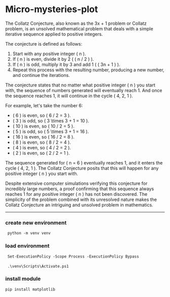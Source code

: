 # Micro-mysteries-plot


The Collatz Conjecture, also known as the 3x + 1 problem or Collatz problem, is an unsolved mathematical problem that deals with a simple iterative sequence applied to positive integers.

The conjecture is defined as follows:

1. Start with any positive integer \( n \).
2. If \( n \) is even, divide it by 2 ( \( n / 2 \) ).
3. If \( n \) is odd, multiply it by 3 and add 1 ( \( 3n + 1 \) ).
4. Repeat this process with the resulting number, producing a new number, and continue the iterations.

The conjecture states that no matter what positive integer \( n \) you start with, the sequence of numbers generated will eventually reach 1. And once the sequence reaches 1, it will continue in the cycle \( 4, 2, 1 \).

For example, let's take the number 6:

- \( 6 \) is even, so \( 6 / 2 = 3 \).
- \( 3 \) is odd, so \( 3 \times 3 + 1 = 10 \).
- \( 10 \) is even, so \( 10 / 2 = 5 \).
- \( 5 \) is odd, so \( 5 \times 3 + 1 = 16 \).
- \( 16 \) is even, so \( 16 / 2 = 8 \).
- \( 8 \) is even, so \( 8 / 2 = 4 \).
- \( 4 \) is even, so \( 4 / 2 = 2 \).
- \( 2 \) is even, so \( 2 / 2 = 1 \).

The sequence generated for \( n = 6 \) eventually reaches 1, and it enters the cycle \( 4, 2, 1 \). The Collatz Conjecture posits that this will happen for any positive integer \( n \) you start with.

Despite extensive computer simulations verifying this conjecture for incredibly large numbers, a proof confirming that this sequence always reaches 1 for any positive integer \( n \) has not been discovered. The simplicity of the problem combined with its unresolved nature makes the Collatz Conjecture an intriguing and unsolved problem in mathematics.


<hr />

### create new environment 
<code> python -m venv venv </code>

### load environment
<code> Set-ExecutionPolicy -Scope Process -ExecutionPolicy Bypass </code> <br>
<code> .\venv\Scripts\Activate.ps1 </code>

### install module
<code>pip install matplotlib</code>

